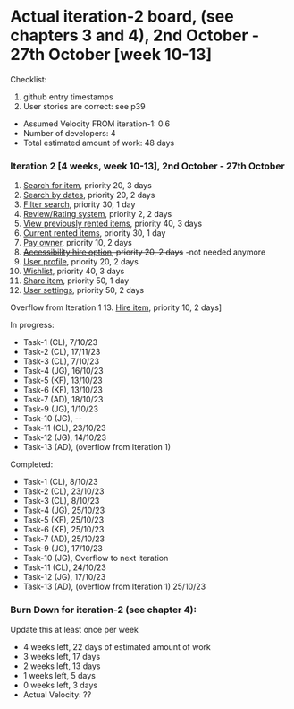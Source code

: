 # Actual iteration-2 board, (see chapters 3 and 4), 2nd October - 27th October [week 10-13]

Checklist: 
1. github entry timestamps
2. User stories are correct: see p39

* Assumed Velocity FROM iteration-1: 0.6
* Number of developers: 4
* Total estimated amount of work: 48 days

### Iteration 2 [4 weeks, week 10-13], 2nd October - 27th October
1. [Search for item](./user_stories/search_for_thing.md), priority 20, 3 days 
2. [Search by dates](./user_stories/search_by_dates.md), priority 20, 2 days
3. [Filter search](./user_stories/filter_search.md), priority 30, 1 day
4. [Review/Rating system](./user_stories/review_system.md), priority 2, 2 days
5. [View previously rented items](./user_stories/view_previously_rented_items.md), priority 40, 3 days 
6. [Current rented items](./user_stories/view_currently_rented_items.md), priority 30, 1 day
7. [Pay owner](./user_stories/pay_for_item.md), priority 10, 2 days
8. ~~[Accessibility hire option](./user_stories/accessibility_hire_options.md), priority 20, 2 days~~ -not needed anymore
9. [User profile](./user_stories/user_profile.md), priority 20, 2 days 
10. [Wishlist](./user_stories/wishlist.md), priority 40, 3 days 
11. [Share item](./user_stories/share_item.md), priority 50, 1 day
12. [User settings](./user_stories/user_settings.md), priority 50, 2 days

Overflow from Iteration 1
13. [Hire item](./user_stories/hire_item.md), priority 10, 2 days]

In progress:
* Task-1 (CL), 7/10/23
* Task-2 (CL), 17/11/23
* Task-3 (CL), 7/10/23
* Task-4 (JG), 16/10/23
* Task-5 (KF), 13/10/23
* Task-6 (KF), 13/10/23
* Task-7 (AD), 18/10/23
* Task-9 (JG), 1/10/23
* Task-10 (JG), --
* Task-11 (CL), 23/10/23
* Task-12 (JG), 14/10/23
* Task-13 (AD), (overflow from Iteration 1) 

Completed:
* Task-1 (CL), 8/10/23
* Task-2 (CL), 23/10/23
* Task-3 (CL), 8/10/23
* Task-4 (JG), 25/10/23
* Task-5 (KF), 25/10/23
* Task-6 (KF), 25/10/23
* Task-7 (AD), 25/10/23
* Task-9 (JG), 17/10/23
* Task-10 (JG), Overflow to next iteration 
* Task-11 (CL), 24/10/23
* Task-12 (JG), 17/10/23
* Task-13 (AD), (overflow from Iteration 1) 25/10/23

### Burn Down for iteration-2 (see chapter 4):
Update this at least once per week
* 4 weeks left, 22 days of estimated amount of work 
* 3 weeks left, 17 days
* 2 weeks left, 13 days
* 1 weeks left,  5 days
* 0 weeks left,  3 days
* Actual Velocity: ?? 
